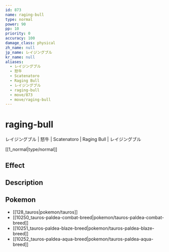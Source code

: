 ```yaml
---
id: 873
name: raging-bull
type: normal
power: 90
pp: 10
priority: 0
accuracy: 100
damage_class: physical
zh_name: null
jp_name: レイジングブル
kr_name: null
aliases:
  - レイジングブル
  - 怒牛
  - Scatenatoro
  - Raging Bull
  - レイジングブル
  - raging-bull
  - move/873
  - move/raging-bull
---
```

# raging-bull
    
レイジングブル | 怒牛 | Scatenatoro | Raging Bull | レイジングブル

[[1_normal|type/normal]]

## Effect



## Description



## Pokemon

- [[128_tauros|pokemon/tauros]]
- [[10250_tauros-paldea-combat-breed|pokemon/tauros-paldea-combat-breed]]
- [[10251_tauros-paldea-blaze-breed|pokemon/tauros-paldea-blaze-breed]]
- [[10252_tauros-paldea-aqua-breed|pokemon/tauros-paldea-aqua-breed]]

